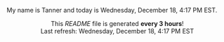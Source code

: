 My name is Tanner and today is Wednesday, December 18, 4:17 PM EST.

<p align="center">This <i>README</i> file is generated <b>every 3 hours</b>!</br>Last refresh: Wednesday, December 18, 4:17 PM EST<br /></p>
